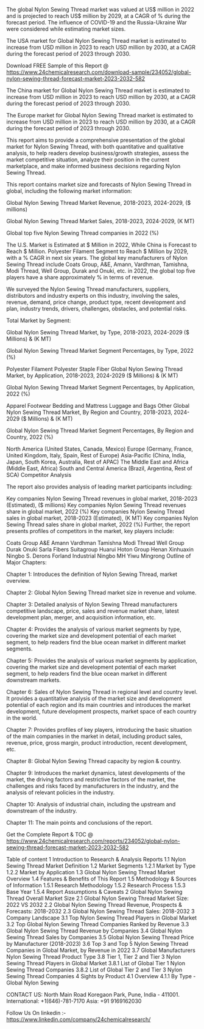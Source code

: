 The global Nylon Sewing Thread market was valued at US$ million in 2022 and is projected to reach US$ million by 2029, at a CAGR of % during the forecast period. The influence of COVID-19 and the Russia-Ukraine War were considered while estimating market sizes.

The USA market for Global Nylon Sewing Thread market is estimated to increase from USD million in 2023 to reach USD million by 2030, at a CAGR during the forecast period of 2023 through 2030.

Download FREE Sample of this Report @ https://www.24chemicalresearch.com/download-sample/234052/global-nylon-sewing-thread-forecast-market-2023-2032-582

The China market for Global Nylon Sewing Thread market is estimated to increase from USD million in 2023 to reach USD million by 2030, at a CAGR during the forecast period of 2023 through 2030.

The Europe market for Global Nylon Sewing Thread market is estimated to increase from USD million in 2023 to reach USD million by 2030, at a CAGR during the forecast period of 2023 through 2030.

This report aims to provide a comprehensive presentation of the global market for Nylon Sewing Thread, with both quantitative and qualitative analysis, to help readers develop business/growth strategies, assess the market competitive situation, analyze their position in the current marketplace, and make informed business decisions regarding Nylon Sewing Thread.

This report contains market size and forecasts of Nylon Sewing Thread in global, including the following market information:

Global Nylon Sewing Thread Market Revenue, 2018-2023, 2024-2029, ($ millions)

Global Nylon Sewing Thread Market Sales, 2018-2023, 2024-2029, (K MT)

Global top five Nylon Sewing Thread companies in 2022 (%)

The U.S. Market is Estimated at $ Million in 2022, While China is Forecast to Reach $ Million.
Polyester Filament Segment to Reach $ Million by 2029, with a % CAGR in next six years.
The global key manufacturers of Nylon Sewing Thread include Coats Group, A&E, Amann, Vardhman, Tamishna, Modi Thread, Well Group, Durak and Onuki, etc. in 2022, the global top five players have a share approximately % in terms of revenue.

We surveyed the Nylon Sewing Thread manufacturers, suppliers, distributors and industry experts on this industry, involving the sales, revenue, demand, price change, product type, recent development and plan, industry trends, drivers, challenges, obstacles, and potential risks.

Total Market by Segment:

Global Nylon Sewing Thread Market, by Type, 2018-2023, 2024-2029 ($ Millions) & (K MT)

Global Nylon Sewing Thread Market Segment Percentages, by Type, 2022 (%)

Polyester Filament
Polyester Staple Fiber
Global Nylon Sewing Thread Market, by Application, 2018-2023, 2024-2029 ($ Millions) & (K MT)

Global Nylon Sewing Thread Market Segment Percentages, by Application, 2022 (%)

Apparel
Footwear
Bedding and Mattress
Luggage and Bags
Other
Global Nylon Sewing Thread Market, By Region and Country, 2018-2023, 2024-2029 ($ Millions) & (K MT)

Global Nylon Sewing Thread Market Segment Percentages, By Region and Country, 2022 (%)

North America (United States, Canada, Mexico)
Europe (Germany, France, United Kingdom, Italy, Spain, Rest of Europe)
Asia-Pacific (China, India, Japan, South Korea, Australia, Rest of APAC)
The Middle East and Africa (Middle East, Africa)
South and Central America (Brazil, Argentina, Rest of SCA)
Competitor Analysis

The report also provides analysis of leading market participants including:

Key companies Nylon Sewing Thread revenues in global market, 2018-2023 (Estimated), ($ millions)
Key companies Nylon Sewing Thread revenues share in global market, 2022 (%)
Key companies Nylon Sewing Thread sales in global market, 2018-2023 (Estimated), (K MT)
Key companies Nylon Sewing Thread sales share in global market, 2022 (%)
Further, the report presents profiles of competitors in the market, key players include:

Coats Group
A&E
Amann
Vardhman
Tamishna
Modi Thread
Well Group
Durak
Onuki
Sarla Fibers
Suitagroup
Huarui
Hoton Group
Henan Xinhuaxin
Ningbo S. Derons
Forland Industrial
Ningbo MH
Yiwu Mingrong
Outline of Major Chapters:

Chapter 1: Introduces the definition of Nylon Sewing Thread, market overview.

Chapter 2: Global Nylon Sewing Thread market size in revenue and volume.

Chapter 3: Detailed analysis of Nylon Sewing Thread manufacturers competitive landscape, price, sales and revenue market share, latest development plan, merger, and acquisition information, etc.

Chapter 4: Provides the analysis of various market segments by type, covering the market size and development potential of each market segment, to help readers find the blue ocean market in different market segments.

Chapter 5: Provides the analysis of various market segments by application, covering the market size and development potential of each market segment, to help readers find the blue ocean market in different downstream markets.

Chapter 6: Sales of Nylon Sewing Thread in regional level and country level. It provides a quantitative analysis of the market size and development potential of each region and its main countries and introduces the market development, future development prospects, market space of each country in the world.

Chapter 7: Provides profiles of key players, introducing the basic situation of the main companies in the market in detail, including product sales, revenue, price, gross margin, product introduction, recent development, etc.

Chapter 8: Global Nylon Sewing Thread capacity by region & country.

Chapter 9: Introduces the market dynamics, latest developments of the market, the driving factors and restrictive factors of the market, the challenges and risks faced by manufacturers in the industry, and the analysis of relevant policies in the industry.

Chapter 10: Analysis of industrial chain, including the upstream and downstream of the industry.

Chapter 11: The main points and conclusions of the report.

Get the Complete Report & TOC @ https://www.24chemicalresearch.com/reports/234052/global-nylon-sewing-thread-forecast-market-2023-2032-582

Table of content
1 Introduction to Research & Analysis Reports
1.1 Nylon Sewing Thread Market Definition
1.2 Market Segments
1.2.1 Market by Type
1.2.2 Market by Application
1.3 Global Nylon Sewing Thread Market Overview
1.4 Features & Benefits of This Report
1.5 Methodology & Sources of Information
1.5.1 Research Methodology
1.5.2 Research Process
1.5.3 Base Year
1.5.4 Report Assumptions & Caveats
2 Global Nylon Sewing Thread Overall Market Size
2.1 Global Nylon Sewing Thread Market Size: 2022 VS 2032
2.2 Global Nylon Sewing Thread Revenue, Prospects & Forecasts: 2018-2032
2.3 Global Nylon Sewing Thread Sales: 2018-2032
3 Company Landscape
3.1 Top Nylon Sewing Thread Players in Global Market
3.2 Top Global Nylon Sewing Thread Companies Ranked by Revenue
3.3 Global Nylon Sewing Thread Revenue by Companies
3.4 Global Nylon Sewing Thread Sales by Companies
3.5 Global Nylon Sewing Thread Price by Manufacturer (2018-2023)
3.6 Top 3 and Top 5 Nylon Sewing Thread Companies in Global Market, by Revenue in 2022
3.7 Global Manufacturers Nylon Sewing Thread Product Type
3.8 Tier 1, Tier 2 and Tier 3 Nylon Sewing Thread Players in Global Market
3.8.1 List of Global Tier 1 Nylon Sewing Thread Companies
3.8.2 List of Global Tier 2 and Tier 3 Nylon Sewing Thread Companies
4 Sights by Product
4.1 Overview
4.1.1 By Type - Global Nylon Sewing

CONTACT US:
North Main Road Koregaon Park, Pune, India - 411001.
International: +1(646)-781-7170
Asia: +91 9169162030

Follow Us On linkedin :- https://www.linkedin.com/company/24chemicalresearch/
